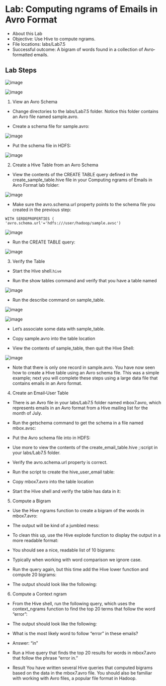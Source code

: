 # Lab: Computing ngrams of Emails in Avro Format
* About this Lab
* Objective: Use Hive to compute ngrams.
* File locations: labs/Lab7.5
* Successful outcome: A bigram of words found in a collection of Avro‐formatted emails.

## Lab Steps

![image](https://user-images.githubusercontent.com/63589909/88830540-b99fd180-d1eb-11ea-8386-42385ae9f2b4.png)

![image](https://user-images.githubusercontent.com/63589909/88830577-c6242a00-d1eb-11ea-865d-0610e03de0d9.png)

1. View an Avro Schema

* Change directories to the labs/Lab7.5 folder. Notice this folder
contains an Avro file named sample.avro.

* Create a schema file for sample.avro:

![image](https://user-images.githubusercontent.com/63589909/88830711-f7045f00-d1eb-11ea-9147-430da3d938fa.png)

* Put the schema file in HDFS:

![image](https://user-images.githubusercontent.com/63589909/88830766-071c3e80-d1ec-11ea-98ee-c55f5514727a.png)

2. Create a Hive Table from an Avro Schema

* View the contents of the CREATE TABLE query defined in the
create_sample_table.hive file in your Computing ngrams of Emails in Avro
Format lab folder:

![image](https://user-images.githubusercontent.com/63589909/88830806-19967800-d1ec-11ea-83e8-4a5f16d49b4e.png)

* Make sure the avro.schema.url property points to the schema file you created in
the previous step:
```
WITH SERDEPROPERTIES (
'avro.schema.url'='hdfs:///user/hadoop/sample.avsc')
```

![image](https://user-images.githubusercontent.com/63589909/88830889-359a1980-d1ec-11ea-9175-17010ff9542a.png)

* Run the CREATE TABLE query:

![image](https://user-images.githubusercontent.com/63589909/88830960-4cd90700-d1ec-11ea-88f5-952f9f0977d5.png)

3. Verify the Table

* Start the Hive shell.```hive```

* Run the show tables command and verify that you have a table named

![image](https://user-images.githubusercontent.com/63589909/88831010-5bbfb980-d1ec-11ea-8dcc-d84e7c4bbfec.png)


* Run the describe command on sample_table.

![image](https://user-images.githubusercontent.com/63589909/88831025-60846d80-d1ec-11ea-9f9d-51836e84b7f1.png)

![image](https://user-images.githubusercontent.com/63589909/88831188-9e819180-d1ec-11ea-88b6-de98b04140c9.png)

* Let’s associate some data with sample_table. 
* Copy sample.avro into the table location

* View the contents of sample_table, then quit the Hive Shell:

![image](https://user-images.githubusercontent.com/63589909/88831287-c244d780-d1ec-11ea-88e9-c0e8c8d249ea.png)

* Note that there is only one record in sample.avro. You have now seen how to create a Hive
table using an Avro schema file. This was a simple example; next you will complete these
steps using a large data file that contains emails in an Avro format.

4. Create an Email‐User Table

* There is an Avro file in your labs/Lab7.5 folder named mbox7.avro,
which represents emails in an Avro format from a Hive mailing list for the month
of July. 

* Run the getschema command to get the schema in a file named mbox.avsc:


* Put the Avro schema file into in HDFS:

* Use more to view the contents of the create_email_table.hive ;:script in your labs/Lab7.5 folder. 


* Verify the avro.schema.url property is correct.



* Run the script to create the hive_user_email table:



* Copy mbox7.avro into the table location



* Start the Hive shell and verify the table has data in it:


5. Compute a Bigram

* Use the Hive ngrams function to create a bigram of the words in mbox7.avro:



* The output will be kind of a jumbled mess:


* To clean this up, use the Hive explode function to display the output in a more
readable format:



* You should see a nice, readable list of 10 bigrams:


* Typically when working with word comparison we ignore case. 

* Run the query
again, but this time add the Hive lower function and compute 20 bigrams:


* The output should look like the following:

6. Compute a Context ngram

* From the Hive shell, run the following query, which uses the context_ngrams
function to find the top 20 terms that follow the word “error”:


* The output should look like the following:

* What is the most likely word to follow “error” in these emails?
* Answer: “in”

* Run a Hive query that finds the top 20 results for words in mbox7.avro that follow
the phrase “error in.”

* Result
You have written several Hive queries that computed bigrams based on the data in the
mbox7.avro file. You should also be familiar with working with Avro files, a popular file format in
Hadoop.
